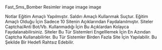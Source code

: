 
Fast_Sms_Bomber
Resimler
image image image

Notlar
Eğitim Amaçlı Yapılmıştır.
Saldırı Amaçlı Kullanmak Suçtur.
Eğitim Amaçlı Olduğu İçin Sadece 10 Sitenin Açıklarından Faydalanılmıştır.
Siteler Captcha/Anti Bot/Vb. Kullanmadığı İçin Bu Açıklardan Kolayca Faydalanabilirsiniz.
Siteler Bu Tür Sistemleri Engelllemek İçin En Azından Captcha Kullanabilirler.
Bu Tür Sistemler Birden Fazla Site İçin Yapılabilir. Bu Şekilde Bir Hedefi Rahtsız Edebilir.
